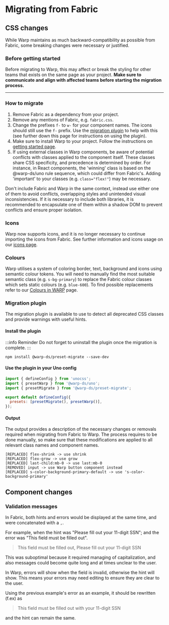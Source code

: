 # Migrating from Fabric

## CSS changes

While Warp maintains as much backward-compatibility as possible from Fabric,
some breaking changes were necessary or justified.

### Before getting started
Before migrating to Warp, this may affect or break the styling for other teams that exists on the same page as your project.
**Make sure to communicate and align with affected teams before starting the migration process.**

---

### How to migrate

1. Remove Fabric as a dependency from your project.
2. Remove any mentions of Fabric, e.g. `fabric.css`.
3. Change the prefixes `f-` to `w-` for your component names. The icons should still use the `f-` prefix.
   Use the [migration plugin](https://github.com/warp-ds/preset-migrate) to help with this (see further down this page for instructions on using the plugin).
4. Make sure to install Warp to your project.
   Follow the instructions on [getting started page](/getting-started/developers/).
5. If using external classes in Warp components, be aware of potential conflicts with classes applied to the component itself.
   These classes share CSS specificity, and precedence is determined by order.
   For instance, in React components, the 'winning' class is based on the @warp-ds/uno rule sequence, which could differ from Fabric's.
   Adding 'important' to your classes (e.g. `class="flex!"`) may be necessary.

Don't include Fabric and Warp in the same context, instead use either one of them to avoid conflicts, overlapping styles and unintended visual inconsistencies.
If it is necessary to include both libraries, it is recommended to encapsulate one of them within a shadow DOM to prevent conflicts and ensure proper isolation.

### Icons
Warp now supports icons, and it is no longer necessary to continue importing the icons from Fabric.
See further information and icons usage on our [icons page](/components/icons/).

### Colours
Warp utilises a system of coloring border, text, background and icons using semantic colour tokens.
You will need to manually find the most suitable semantic class (e.g. `s-bg-primary`) to replace the Fabric colour classes which sets static colours (e.g. `blue-600`).
To find possible replacements refer to our [Colours in WARP](https://warp-ds.github.io/colour-tokens-overview/) page.

### Migration plugin
The migration plugin is available to use to detect all deprecated CSS classes and provide warnings with useful hints.

#### Install the plugin
:::info Reminder
Do not forget to uninstall the plugin once the migration is complete.
:::

```shell
npm install @warp-ds/preset-migrate --save-dev
```

#### Use the plugin in your Uno config

```js
import { defineConfig } from 'unocss';
import { presetWarp } from '@warp-ds/uno';
import { presetMigrate } from '@warp-ds/preset-migrate';

export default defineConfig({
  presets: [presetMigrate(), presetWarp()],
});
```

#### Output
The output provides a description of the necessary changes or removals required when migrating from Fabric to Warp.
The process requires to be done manually, so make sure that these modifications are applied to all relevant class names and component names.

```
[REPLACED] flex-shrink -> use shrink
[REPLACED] flex-grow -> use grow
[REPLACED] last-child:mb-0 -> use last:mb-0
[REMOVED] input -> use Warp button component instead
[REPLACED] s-color-background-primary-default -> use 's-color-background-primary'
```

## Component changes

### Validation messages
In Fabric, both hints and errors would be displayed at the same time, and were concatenated with a `,`.

For example, when the hint was "Please fill out your 11-digit SSN"; and the error was "This field must be filled out".

> This field must be filled out, Please fill out your 11-digit SSN

This was suboptimal because it required managing of capitalization, and also messages could become quite long and at times unclear to the user.

In Warp, errors will show when the field is invalid, otherwise the hint will show. This means your errors may need editing to ensure they are clear to the user.

Using the previous example's error as an example, it should be rewritten (f.ex) as

> This field must be filled out with your 11-digit SSN

and the hint can remain the same.

<!--@include: ../colors.md-->
